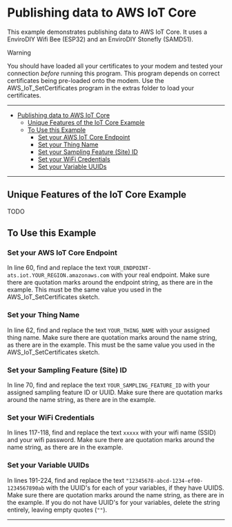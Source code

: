 # Publishing data to AWS IoT Core<!--! {#example_aws_iot_core} -->

This example demonstrates publishing data to AWS IoT Core.
It uses a EnviroDIY Wifi Bee (ESP32) and an EnviroDIY Stonefly (SAMD51).

> [!WARNING]
> You should have loaded all your certificates to your modem and tested your connection *before* running this program.
> This program depends on correct certificates being pre-loaded onto the modem.
> Use the AWS_IoT_SetCertificates program in the extras folder to load your certificates.

_______

<!--! @tableofcontents -->

<!--! @m_footernavigation -->

<!--! @if GITHUB -->

- [Publishing data to AWS IoT Core](#publishing-data-to-aws-iot-core)
  - [Unique Features of the IoT Core Example](#unique-features-of-the-iot-core-example)
  - [To Use this Example](#to-use-this-example)
    - [Set your AWS IoT Core Endpoint](#set-your-aws-iot-core-endpoint)
    - [Set your Thing Name](#set-your-thing-name)
    - [Set your Sampling Feature (Site) ID](#set-your-sampling-feature-site-id)
    - [Set your WiFi Credentials](#set-your-wifi-credentials)
    - [Set your Variable UUIDs](#set-your-variable-uuids)

<!--! @endif -->

_______

## Unique Features of the IoT Core Example<!--! {#example_aws_iot_core_unique} -->

<!--! @todo Document AWS Example -->

TODO

## To Use this Example<!--! {#example_aws_iot_core_using} -->



### Set your AWS IoT Core Endpoint

In line 60, find and replace the text `YOUR_ENDPOINT-ats.iot.YOUR_REGION.amazonaws.com` with your real endpoint.
Make sure there are quotation marks around the endpoint string, as there are in the example.
This must be the same value you used in the AWS_IoT_SetCertificates sketch.

### Set your Thing Name

In line 62, find and replace the text `YOUR_THING_NAME` with your assigned thing name.
Make sure there are quotation marks around the name string, as there are in the example.
This must be the same value you used in the AWS_IoT_SetCertificates sketch.

### Set your Sampling Feature (Site) ID

In line 70, find and replace the text `YOUR_SAMPLING_FEATURE_ID` with your assigned sampling feature ID or UUID.
Make sure there are quotation marks around the name string, as there are in the example.

### Set your WiFi Credentials

In lines 117-118, find and replace the text `xxxxx` with your wifi name (SSID) and your wifi password.
Make sure there are quotation marks around the name string, as there are in the example.

### Set your Variable UUIDs

In lines 191-224, find and replace the text `"12345678-abcd-1234-ef00-1234567890ab` with the UUID's for each of your variables, if they have UUIDS.
Make sure there are quotation marks around the name string, as there are in the example.
If you do not have UUID's for your variables, delete the string entirely, leaving empty quotes (`""`).

_______

<!--! @section example_aws_iot_core_pio_config PlatformIO Configuration -->

<!--! @include{lineno} AWS_IoT_Core/platformio.ini -->

<!--! @section example_aws_iot_core_code The Complete Code -->

<!--! @include{lineno} AWS_IoT_Core/AWS_IoT_Core.ino -->
